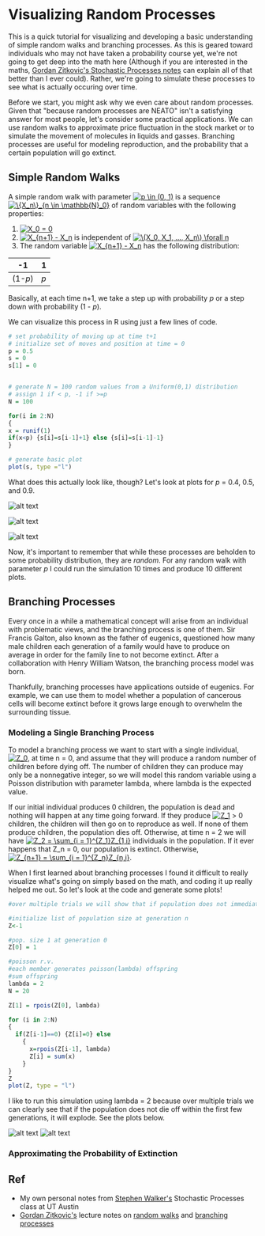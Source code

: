# Visualizing Random Processes

This is a quick tutorial for visualizing and developing a basic understanding of simple random walks and branching processes. As this is geared toward individuals who may not have taken a probability course yet, we're not going to get deep into the math here (Although if you are interested in the maths, [Gordan Zitkovic's Stochastic Processes notes](https://www.ma.utexas.edu/users/gordanz/notes/) can explain all of that better than I ever could). Rather, we're going to simulate these processes to see what is actually occuring over time.

Before we start, you might ask why we even care about random processes. Given that "because random processes are NEATO" isn't a satisfying answer for most people, let's consider some practical applications. We can use random walks to approximate price fluctuation in the stock market or to simulate the movement of molecules in liquids and gasses. Branching processes are useful for modeling reproduction, and the probability that a certain population will go extinct. 

## Simple Random Walks

A simple random walk with parameter <a href="https://www.codecogs.com/eqnedit.php?latex=p&space;\in&space;(0,&space;1)" target="_blank"><img src="https://latex.codecogs.com/gif.latex?p&space;\in&space;(0,&space;1)" title="p \in (0, 1)" /></a> is a sequence <a href="https://www.codecogs.com/eqnedit.php?latex=\{X_n\}_{n&space;\in&space;\mathbb{N}_0}" target="_blank"><img src="https://latex.codecogs.com/gif.latex?\{X_n\}_{n&space;\in&space;\mathbb{N}_0}" title="\{X_n\}_{n \in \mathbb{N}_0}" /></a> of random variables with the following properties:
1. <a href="https://www.codecogs.com/eqnedit.php?latex=X_0&space;=&space;0" target="_blank"><img src="https://latex.codecogs.com/gif.latex?X_0&space;=&space;0" title="X_0 = 0" /></a>
2. <a href="https://www.codecogs.com/eqnedit.php?latex=X_{n&plus;1}&space;-&space;X_n" target="_blank"><img src="https://latex.codecogs.com/gif.latex?X_{n&plus;1}&space;-&space;X_n" title="X_{n+1} - X_n" /></a> is independent of <a href="https://www.codecogs.com/eqnedit.php?latex=\(X_0,&space;X_1,&space;...,&space;X_n\)&space;\forall&space;n" target="_blank"><img src="https://latex.codecogs.com/gif.latex?\(X_0,&space;X_1,&space;...,&space;X_n\)&space;\forall&space;n" title="\(X_0, X_1, ..., X_n\) \forall n" /></a>
3. The random variable <a href="https://www.codecogs.com/eqnedit.php?latex=X_{n&plus;1}&space;-&space;X_n" target="_blank"><img src="https://latex.codecogs.com/gif.latex?X_{n&plus;1}&space;-&space;X_n" title="X_{n+1} - X_n" /></a> has the following distribution:

-1    |1     
--- | ---
(1-*p*) |*p*    

Basically, at each time n+1, we take a step up with probability *p* or a step down with probability (1 - *p*).

We can visualize this process in R using just a few lines of code.

```r
# set probability of moving up at time t+1
# initialize set of moves and position at time = 0
p = 0.5
s = 0
s[1] = 0


# generate N = 100 random values from a Uniform(0,1) distribution 
# assign 1 if < p, -1 if >=p
N = 100

for(i in 2:N)
{
x = runif(1)
if(x<p) {s[i]=s[i-1]+1} else {s[i]=s[i-1]-1}
}  

# generate basic plot
plot(s, type ="l")
```

What does this actually look like, though? Let's look at plots for *p* = 0.4, 0.5, and 0.9.

![alt text](https://github.com/AlyssaYelle/StochasticProcesses/blob/master/plots/randwalkp4.png "p = 0.4")

![alt text](https://github.com/AlyssaYelle/StochasticProcesses/blob/master/plots/symrandwalk.png "p = 0.5")

![alt text](https://github.com/AlyssaYelle/StochasticProcesses/blob/master/plots/randwalkp9.png "p = 0.9")

Now, it's important to remember that while these processes are beholden to some probability distribution, they are *random*. For any random walk with parameter *p* I could run the simulation 10 times and produce 10 different plots.


## Branching Processes

Every once in a while a mathematical concept will arise from an individual with problematic views, and the branching process is one of them. Sir Francis Galton, also known as the father of eugenics, questioned how many male children each generation of a family would have to produce on average in order for the family line to not become extinct. After a collaboration with Henry William Watson, the branching process model was born.

Thankfully, branching processes have applications outside of eugenics. For example, we can use them to model whether a population of cancerous cells will become extinct before it grows large enough to overwhelm the surrounding tissue.

### Modeling a Single Branching Process

To model a branching process we want to start with a single individual, <a href="https://www.codecogs.com/eqnedit.php?latex=Z_0" target="_blank"><img src="https://latex.codecogs.com/gif.latex?Z_0" title="Z_0" /></a>, at time n = 0, and assume that they will produce a random number of children before dying off. The number of children they can produce may only be a nonnegative integer, so we will model this random variable using a Poisson distribution with parameter lambda, where lambda is the expected value.

If our initial individual produces 0 children, the population is dead and nothing will happen at any time going forward. If they produce <a href="https://www.codecogs.com/eqnedit.php?latex=Z_1" target="_blank"><img src="https://latex.codecogs.com/gif.latex?Z_1" title="Z_1" /></a> > 0 children, the children will then go on to reproduce as well. If none of them produce children, the population dies off. Otherwise, at time n = 2 we will have <a href="https://www.codecogs.com/eqnedit.php?latex=Z_2&space;=&space;\sum_{i&space;=&space;1}^{Z_1}Z_{1,i}" target="_blank"><img src="https://latex.codecogs.com/gif.latex?Z_2&space;=&space;\sum_{i&space;=&space;1}^{Z_1}Z_{1,i}" title="Z_2 = \sum_{i = 1}^{Z_1}Z_{1,i}" /></a> individuals in the population. If it ever happens that Z_n = 0, our population is extinct. Otherwise, <a href="https://www.codecogs.com/eqnedit.php?latex=Z_{n&plus;1}&space;=&space;\sum_{i&space;=&space;1}^{Z_n}Z_{n,i}" target="_blank"><img src="https://latex.codecogs.com/gif.latex?Z_{n&plus;1}&space;=&space;\sum_{i&space;=&space;1}^{Z_n}Z_{n,i}" title="Z_{n+1} = \sum_{i = 1}^{Z_n}Z_{n,i}" /></a>.

When I first learned about branching processes I found it difficult to really visualize what's going on simply based on the math, and coding it up really helped me out. So let's look at the code and generate some plots!

```r
#over multiple trials we will show that if population does not immediately die off it will explode

#initialize list of population size at generation n
Z<-1

#pop. size 1 at generation 0
Z[0] = 1

#poisson r.v.
#each member generates poisson(lambda) offspring
#sum offspring
lambda = 2
N = 20

Z[1] = rpois(Z[0], lambda)

for (i in 2:N)
{
  if(Z[i-1]==0) {Z[i]=0} else 
    {
      x=rpois(Z[i-1], lambda) 
      Z[i] = sum(x)
    }
}
Z
plot(Z, type = "l")
```

I like to run this simulation using lambda = 2 because over multiple trials we can clearly see that if the population does not die off within the first few generations, it will explode. See the plots below.

![alt text](https://github.com/AlyssaYelle/StochasticProcesses/blob/master/plots/branchpopdeath.png "Population death")
![alt text](https://github.com/AlyssaYelle/StochasticProcesses/blob/master/plots/branchpopexplode.png "Population explodes")


### Approximating the Probability of Extinction



## Ref
- My own personal notes from [Stephen Walker's](https://stat.utexas.edu/component/cobalt/item/15-mathematics/385-walker-stephen-g?Itemid=1176) Stochastic Processes class at UT Austin
- [Gordan Zitkovic's](https://www.ma.utexas.edu/users/gordanz/) lecture notes on [random walks](https://www.ma.utexas.edu/users/gordanz/notes/lecture4.pdf) and [branching processes](https://www.ma.utexas.edu/users/gordanz/notes/lecture7.pdf)






